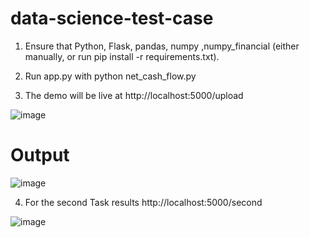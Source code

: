# data-science-test-case

1. Ensure that Python, Flask, pandas, numpy ,numpy_financial (either manually, or run pip install -r requirements.txt).

2. Run app.py with python net_cash_flow.py

3. The demo will be live at http://localhost:5000/upload

![image](https://user-images.githubusercontent.com/77228334/120885504-0b766c80-c5f2-11eb-8128-f24332f9fae3.png)

# Output 

![image](https://user-images.githubusercontent.com/77228334/120885514-21842d00-c5f2-11eb-85f2-7d1cd771fd1c.png)



4. For the second Task results http://localhost:5000/second

![image](https://user-images.githubusercontent.com/77228334/120885533-38c31a80-c5f2-11eb-9d93-04fd87b3a782.png)


